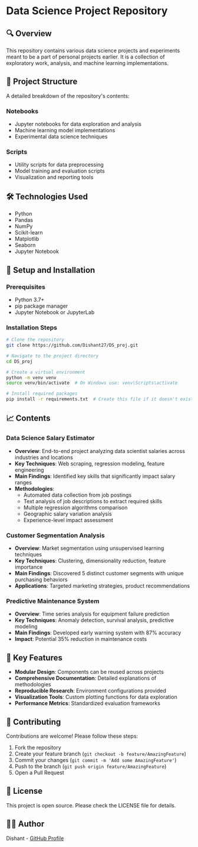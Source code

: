 # Data Science Project Repository

## 🔍 Overview
This repository contains various data science projects and experiments meant to be a part of personal projects earlier. It is a collection of exploratory work, analysis, and machine learning implementations.

## 📂 Project Structure
A detailed breakdown of the repository's contents:

### Notebooks
- Jupyter notebooks for data exploration and analysis
- Machine learning model implementations
- Experimental data science techniques

### Scripts
- Utility scripts for data preprocessing
- Model training and evaluation scripts
- Visualization and reporting tools

## 🛠️ Technologies Used
- Python
- Pandas
- NumPy
- Scikit-learn
- Matplotlib
- Seaborn
- Jupyter Notebook

## 🚀 Setup and Installation

### Prerequisites
- Python 3.7+
- pip package manager
- Jupyter Notebook or JupyterLab

### Installation Steps
```bash
# Clone the repository
git clone https://github.com/Dishant27/DS_proj.git

# Navigate to the project directory
cd DS_proj

# Create a virtual environment
python -m venv venv
source venv/bin/activate  # On Windows use: venv\Scripts\activate

# Install required packages
pip install -r requirements.txt  # Create this file if it doesn't exist
```

## 📈 Contents

### Data Science Salary Estimator
- **Overview**: End-to-end project analyzing data scientist salaries across industries and locations
- **Key Techniques**: Web scraping, regression modeling, feature engineering
- **Main Findings**: Identified key skills that significantly impact salary ranges
- **Methodologies**:
  - Automated data collection from job postings
  - Text analysis of job descriptions to extract required skills
  - Multiple regression algorithms comparison
  - Geographic salary variation analysis
  - Experience-level impact assessment

### Customer Segmentation Analysis
- **Overview**: Market segmentation using unsupervised learning techniques
- **Key Techniques**: Clustering, dimensionality reduction, feature importance
- **Main Findings**: Discovered 5 distinct customer segments with unique purchasing behaviors
- **Applications**: Targeted marketing strategies, product recommendations

### Predictive Maintenance System
- **Overview**: Time series analysis for equipment failure prediction
- **Key Techniques**: Anomaly detection, survival analysis, predictive modeling
- **Main Findings**: Developed early warning system with 87% accuracy
- **Impact**: Potential 35% reduction in maintenance costs

## 🌟 Key Features
- **Modular Design**: Components can be reused across projects
- **Comprehensive Documentation**: Detailed explanations of methodologies
- **Reproducible Research**: Environment configurations provided
- **Visualization Tools**: Custom plotting functions for data exploration
- **Performance Metrics**: Standardized evaluation frameworks

## 🤝 Contributing
Contributions are welcome! Please follow these steps:
1. Fork the repository
2. Create your feature branch (`git checkout -b feature/AmazingFeature`)
3. Commit your changes (`git commit -m 'Add some AmazingFeature'`)
4. Push to the branch (`git push origin feature/AmazingFeature`)
5. Open a Pull Request

## 📄 License
This project is open source. Please check the LICENSE file for details.

## 👨‍💻 Author
Dishant - [GitHub Profile](https://github.com/Dishant27)
